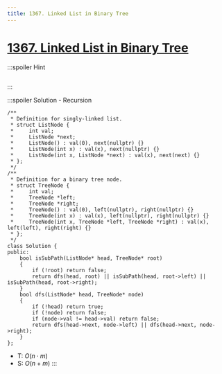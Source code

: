 ```yaml
---
title: 1367. Linked List in Binary Tree
---
```


# [1367\. Linked List in Binary Tree](https://leetcode.com/problems/linked-list-in-binary-tree/)

:::spoiler Hint
```cpp=

```
:::

:::spoiler Solution - Recursion
```cpp=
/**
 * Definition for singly-linked list.
 * struct ListNode {
 *     int val;
 *     ListNode *next;
 *     ListNode() : val(0), next(nullptr) {}
 *     ListNode(int x) : val(x), next(nullptr) {}
 *     ListNode(int x, ListNode *next) : val(x), next(next) {}
 * };
 */
/**
 * Definition for a binary tree node.
 * struct TreeNode {
 *     int val;
 *     TreeNode *left;
 *     TreeNode *right;
 *     TreeNode() : val(0), left(nullptr), right(nullptr) {}
 *     TreeNode(int x) : val(x), left(nullptr), right(nullptr) {}
 *     TreeNode(int x, TreeNode *left, TreeNode *right) : val(x), left(left), right(right) {}
 * };
 */
class Solution {
public:
    bool isSubPath(ListNode* head, TreeNode* root)
    {
        if (!root) return false;
        return dfs(head, root) || isSubPath(head, root->left) || isSubPath(head, root->right);
    }
    bool dfs(ListNode* head, TreeNode* node)
    {
        if (!head) return true;
        if (!node) return false;
        if (node->val != head->val) return false;
        return dfs(head->next, node->left) || dfs(head->next, node->right);
    }
};
```
- T: $O(n \cdot m)$
- S: $O(n + m)$
:::
